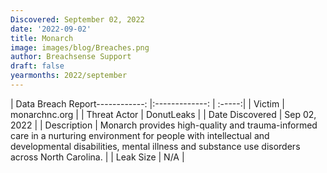 ```yaml
---
Discovered: September 02, 2022
date: '2022-09-02'
title: Monarch
image: images/blog/Breaches.png
author: Breachsense Support
draft: false
yearmonths: 2022/september
---
```


| Data Breach Report------------:     |:-------------:    | :-----:|
| Victim      | monarchnc.org      | 
| Threat Actor      | DonutLeaks      | 
| Date Discovered      | Sep 02, 2022      | 
| Description      | Monarch provides high-quality and trauma-informed care in a nurturing environment for people with intellectual and developmental disabilities, mental illness and substance use disorders across North Carolina.       | 
| Leak Size      | N/A      | 

